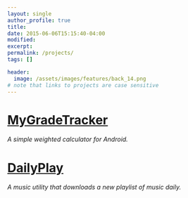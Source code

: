 ```yaml
---
layout: single
author_profile: true
title:
date: 2015-06-06T15:15:40-04:00
modified:
excerpt:
permalink: /projects/
tags: []

header:
  image: /assets/images/features/back_14.png
# note that links to projects are case sensitive
---
```


# [MyGradeTracker](/projects/MyGradeTracker)  
_A simple weighted calculator for Android._

# [DailyPlay](/projects/DailyPlay)
_A music utility that downloads a new playlist of music daily._
